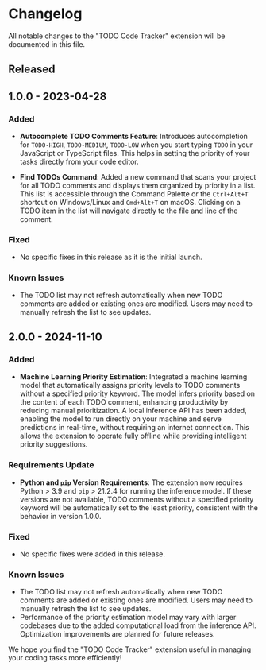 # Changelog

All notable changes to the "TODO Code Tracker" extension will be documented in this file.

## Released

## 1.0.0 - 2023-04-28
### Added
- **Autocomplete TODO Comments Feature**: Introduces autocompletion for `TODO-HIGH`, `TODO-MEDIUM`, `TODO-LOW` when you start typing `TODO` in your JavaScript or TypeScript files. This helps in setting the priority of your tasks directly from your code editor.
  
- **Find TODOs Command**: Added a new command that scans your project for all TODO comments and displays them organized by priority in a list. This list is accessible through the Command Palette or the `Ctrl+Alt+T` shortcut on Windows/Linux and `Cmd+Alt+T` on macOS. Clicking on a TODO item in the list will navigate directly to the file and line of the comment.

### Fixed
- No specific fixes in this release as it is the initial launch.

### Known Issues
- The TODO list may not refresh automatically when new TODO comments are added or existing ones are modified. Users may need to manually refresh the list to see updates.


## 2.0.0 - 2024-11-10
### Added
- **Machine Learning Priority Estimation**: Integrated a machine learning model that automatically assigns priority levels to TODO comments without a specified priority keyword. The model infers priority based on the content of each TODO comment, enhancing productivity by reducing manual prioritization. A local inference API has been added, enabling the model to run directly on your machine and serve predictions in real-time, without requiring an internet connection. This allows the extension to operate fully offline while providing intelligent priority suggestions.

### Requirements Update
- **Python and `pip` Version Requirements**: The extension now requires Python > 3.9 and `pip` > 21.2.4 for running the inference model. If these versions are not available, TODO comments without a specified priority keyword will be automatically set to the least priority, consistent with the behavior in version 1.0.0.


### Fixed
- No specific fixes were added in this release.

### Known Issues
- The TODO list may not refresh automatically when new TODO comments are added or existing ones are modified. Users may need to manually refresh the list to see updates.
- Performance of the priority estimation model may vary with larger codebases due to the added computational load from the inference API. Optimization improvements are planned for future releases.

We hope you find the "TODO Code Tracker" extension useful in managing your coding tasks more efficiently!

